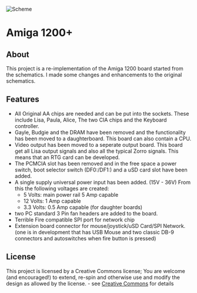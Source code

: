 ![Scheme](https://mirrors.creativecommons.org/presskit/icons/cc.svg)
# Amiga 1200+

## About

This project is a re-implementation of the Amiga 1200 board started from the schematics.
I made some changes and enhancements to the original schematics.

## Features

* All Original AA chips are needed and can be put into the sockets. These include Lisa, Paula, Alice, The two CIA chips and the Keyboard controller.
* Gayle, Budgie and the DRAM have been removed and the functionality has been moved to a daughterboard. This board can also contain a CPU.
* Video output has been moved to a seperate output board. This board get all Lisa output signals and also all the typical Zorro signals. This means that an RTG card can be developed.
* The PCMCIA slot has been removed and in the free space a power switch, boot selector switch (DF0:/DF1:) and a uSD card slot have been added.
* A single supply universal power input has been added. (15V - 36V) From this the following voltages are created:
    * 5 Volts: main power rail 5 Amp capable
    * 12 Volts: 1 Amp capable
    * 3.3 Volts: 0.5 Amp capable (for daughter boards)
* two PC standard 3 Pin fan headers are added to the board.
* Terrible Fire compatible SPI port for network chip
* Extension board connector for mouse/joystick/uSD Card/SPI Network. (one is in development that has USB Mouse and two classic DB-9 connectors and autoswitches when fire button is pressed)

## License

This project is licensed by a Creative Commons license; You are welcome (and encouraged!) to extend, re-spin and otherwise use and modify the design as allowed by the license. - see  [Creative Commons](https://creativecommons.org/licenses/by-sa/4.0/) for details

